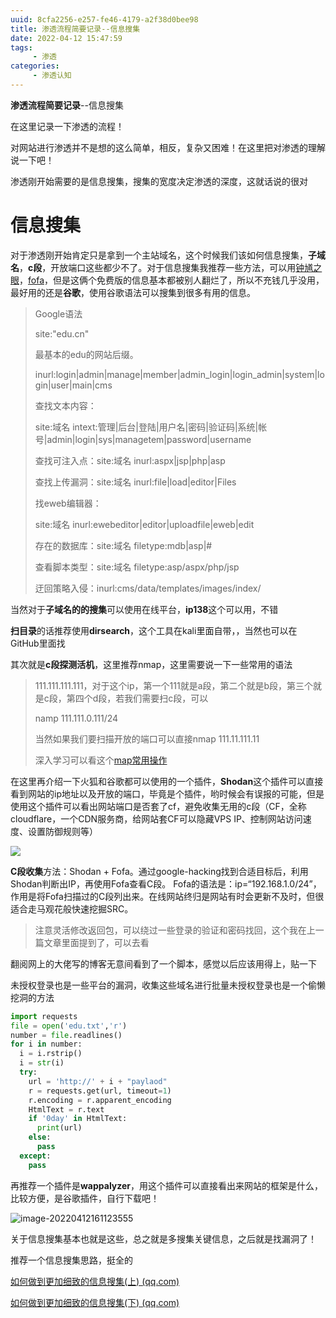 ```yaml
---
uuid: 8cfa2256-e257-fe46-4179-a2f38d0bee98
title: 渗透流程简要记录--信息搜集
date: 2022-04-12 15:47:59
tags:
     - 渗透
categories:
     - 渗透认知
---
```


**渗透流程简要记录**--信息搜集
<!--more-->

在这里记录一下渗透的流程！

对网站进行渗透并不是想的这么简单，相反，复杂又困难！在这里把对渗透的理解说一下吧！

渗透刚开始需要的是信息搜集，搜集的宽度决定渗透的深度，这就话说的很对

# 信息搜集

对于渗透刚开始肯定只是拿到一个主站域名，这个时候我们该如何信息搜集，**子域名**，**c段**，开放端口这些都少不了。对于信息搜集我推荐一些方法，可以用[钟馗之眼](https://www.zoomeye.org)，[fofa](https://fofa.info/)，但是这俩个免费版的信息基本都被别人翻烂了，所以不充钱几乎没用，最好用的还是**谷歌**，使用谷歌语法可以搜集到很多有用的信息。

>
> Google语法
>
> site:"edu.cn"
>
> 最基本的edu的网站后缀。
>
> inurl:login|admin|manage|member|admin_login|login_admin|system|login|user|main|cms
>
> 查找文本内容：
>
> site:域名 intext:管理|后台|登陆|用户名|密码|验证码|系统|帐号|admin|login|sys|managetem|password|username
>
> 查找可注入点：site:域名 inurl:aspx|jsp|php|asp
>
> 查找上传漏洞：site:域名 inurl:file|load|editor|Files
>
> 找eweb编辑器：
>
> site:域名 inurl:ewebeditor|editor|uploadfile|eweb|edit
>
> 存在的数据库：site:域名 filetype:mdb|asp|#
>
> 查看脚本类型：site:域名 filetype:asp/aspx/php/jsp
>
> 迂回策略入侵：inurl:cms/data/templates/images/index/

当然对于**子域名的的搜集**可以使用在线平台，**ip138**这个可以用，不错

**扫目录**的话推荐使用**dirsearch**，这个工具在kali里面自带，，当然也可以在GitHub里面找

其次就是**c段探测活机**，这里推荐nmap，这里需要说一下一些常用的语法

> 111.111.111.111，对于这个ip，第一个111就是a段，第二个就是b段，第三个就是c段，第四个d段，若我们需要扫c段，可以
>
> namp 111.111.0.111/24
>
> 当然如果我们要扫描开放的端口可以直接nmap 111.11.111.11
>
> 深入学习可以看这个[map常用操作](https://hzy2003628.top/2022/04/11/nmap/)

在这里再介绍一下火狐和谷歌都可以使用的一个插件，**Shodan**这个插件可以直接看到网站的ip地址以及开放的端口，毕竟是个插件，哟时候会有误报的可能，但是使用这个插件可以看出网站端口是否套了cf，避免收集无用的c段（CF，全称cloudflare，一个CDN服务商，给网站套CF可以隐藏VPS IP、控制网站访问速度、设置防御规则等）

![](https://img-blog.csdnimg.cn/img_convert/5f8e5b0b8cd5e54676d3fa6a1e60a875.png)

**C段收集**方法：Shodan + Fofa。通过google-hacking找到合适目标后，利用Shodan判断出IP，再使用Fofa查看C段。
Fofa的语法是：ip=“192.168.1.0/24”，作用是将Fofa扫描过的C段列出来。在线网站终归是网站有时会更新不及时，但很适合走马观花般快速挖掘SRC。

> 注意灵活修改返回包，可以绕过一些登录的验证和密码找回，这个我在上一篇文章里面提到了，可以去看

翻阅网上的大佬写的博客无意间看到了一个脚本，感觉以后应该用得上，贴一下

未授权登录也是一些平台的漏洞，收集这些域名进行批量未授权登录也是一个偷懒挖洞的方法

```python
import requests
file = open('edu.txt','r')
number = file.readlines()
for i in number:
  i = i.rstrip()
  i = str(i)
  try:
    url = 'http://' + i + "paylaod"
    r = requests.get(url, timeout=1)
    r.encoding = r.apparent_encoding
    HtmlText = r.text
    if '0day' in HtmlText:
      print(url)
    else:
      pass
  except:
    pass
```

再推荐一个插件是**wappalyzer**，用这个插件可以直接看出来网站的框架是什么，比较方便，是谷歌插件，自行下载吧！

![image-20220412161123555](https://img-blog.csdnimg.cn/img_convert/24739cc372e2dcb7a0e2a72e93b86d9f.png)

关于信息搜集基本也就是这些，总之就是多搜集关键信息，之后就是找漏洞了！

推荐一个信息搜集思路，挺全的

[如何做到更加细致的信息搜集(上) (qq.com)](https://mp.weixin.qq.com/s/dkmr-Zq7M6G5rKmWQUBLPw)

[如何做到更加细致的信息搜集(下) (qq.com)](https://mp.weixin.qq.com/s?__biz=MzkxOTM1MTU0OQ==&mid=2247483709&idx=1&sn=7f3a53f08ae9498bc8a58a72427693ef&chksm=c1a238aff6d5b1b9040627626788bb591cc61b6beef0d209a9449919de7ad8b1bfde29e25ea4&scene=178&cur_album_id=2370471803288207363#rd)
